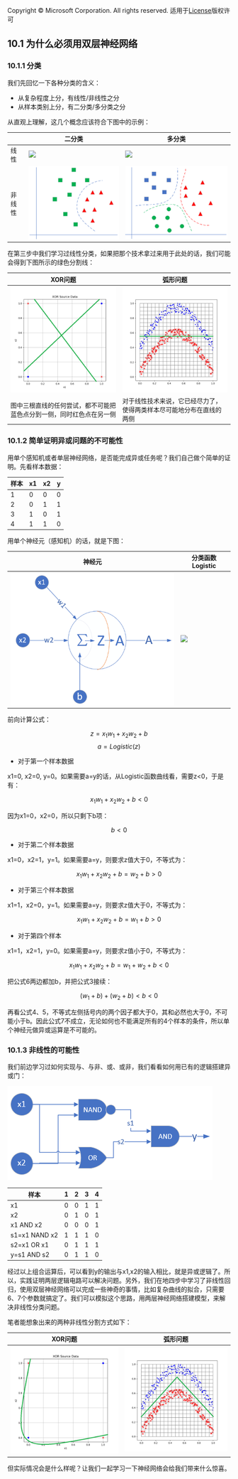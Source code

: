 Copyright © Microsoft Corporation. All rights reserved.
  适用于[License](https://github.com/Microsoft/ai-edu/blob/master/LICENSE.md)版权许可

## 10.1 为什么必须用双层神经网络

### 10.1.1 分类

我们先回忆一下各种分类的含义：

- 从复杂程度上分，有线性/非线性之分
- 从样本类别上分，有二分类/多分类之分

从直观上理解，这几个概念应该符合下图中的示例：

||二分类|多分类|
|---|---|---|
|线性|<img src="../Images/6/linear_binary.png"/>|<img src="../Images/6/linear_multiple.png"/>|
|非线性|<img src="../Images/10/non_linear_binary.png"/>|<img src="../Images/10/non_linear_multiple.png"/>|

在第三步中我们学习过线性分类，如果把那个技术拿过来用于此处的话，我们可能会得到下图所示的绿色分割线：

|XOR问题|弧形问题|
|---|---|
|<img src='../Images/10/xor_data_line.png'/>|<img src='../Images/10/sin_data_line.png'/>|
|图中三根直线的任何尝试，都不可能把蓝色点分到一侧，同时红色点在另一侧|对于线性技术来说，它已经尽力了，使得两类样本尽可能地分布在直线的两侧|

### 10.1.2 简单证明异或问题的不可能性

用单个感知机或者单层神经网络，是否能完成异或任务呢？我们自己做个简单的证明。先看样本数据：

|样本|x1|x2|y|
|---|---|---|---|
|1|0|0|0|
|2|0|1|1|
|3|1|0|1|
|4|1|1|0|

用单个神经元（感知机）的话，就是下图：

|神经元|分类函数Logistic|
|--|--|
|<img src='../Images/10/xor_prove.png' width="400"/>|<img src='../Images/8/sigmoid_seperator.png' width="430"/>|

前向计算公式：

$$z = x_1  w_1 + x_2  w_2 + b \tag{1}$$
$$a = Logistic(z) \tag{2}$$

- 对于第一个样本数据

x1=0, x2=0, y=0。如果需要a=y的话，从Logistic函数曲线看，需要z<0，于是有：

$$x_1 w_1 + x_2  w_2 + b < 0$$

因为x1=0，x2=0，所以只剩下b项：

$$b < 0 \tag{3}$$

- 对于第二个样本数据

x1=0，x2=1，y=1。如果需要a=y，则要求z值大于0，不等式为：

$$x_1w_1 + x_2w_2+b=w_2+b > 0 \tag{4}$$

- 对于第三个样本数据

x1=1，x2=0，y=1。如果需要a=y，则要求z值大于0，不等式为：

$$x_1w_1 + x_2w_2+b=w_1+b > 0 \tag{5}$$

- 对于第四个样本

x1=1，x2=1，y=0。如果需要a=y，则要求z值小于0，不等式为：

$$x_1w_1 + x_2w_2+b=w_1+w_2+b < 0 \tag{6}$$

把公式6两边都加b，并把公式3接续：

$$(w_1 + b) + (w_2 + b) < b < 0 \tag{7}$$

再看公式4、5，不等式左侧括号内的两个因子都大于0，其和必然也大于0，不可能小于b。因此公式7不成立，无论如何也不能满足所有的4个样本的条件，所以单个神经元做异或运算是不可能的。

### 10.1.3 非线性的可能性

我们前边学习过如何实现与、与非、或、或非，我们看看如何用已有的逻辑搭建异或门：

<img src='../Images/10/xor_gate.png'/>

|样本|1|2|3|4|
|----|----|----|----|----|
|x1|0|0|1|1|
|x2|0|1|0|1|
|x1 AND x2|0|0|0|1|
|s1=x1 NAND x2|1|1|1|0|
|s2=x1 OR x1|0|1|1|1|
|y=s1 AND s2|0|1|1|0|

经过以上组合运算后，可以看到y的输出与x1,x2的输入相比，就是异或逻辑了。所以，实践证明两层逻辑电路可以解决问题。另外，我们在地四步中学习了非线性回归，使用双层神经网络可以完成一些神奇的事情，比如复杂曲线的拟合，只需要6、7个参数就搞定了。我们可以模拟这个思路，用两层神经网络搭建模型，来解决非线性分类问题。

笔者能想象出来的两种非线性分割方式如下：

|XOR问题|弧形问题|
|---|---|
|<img src="../Images/10/xor_data_nonlinear.png"/>|<img src="../Images/10/sin_data_nonlinear.png"/>|

但实际情况会是什么样呢？让我们一起学习一下神经网络会给我们带来什么惊喜。
